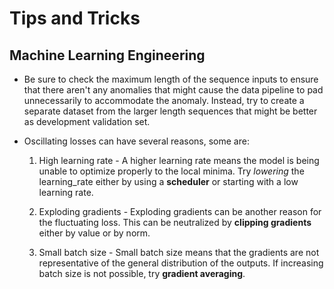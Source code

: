 # Tips and Tricks

## Machine Learning Engineering

- Be sure to check the maximum length of the sequence inputs to ensure that there aren't any anomalies that might cause the data pipeline to pad unnecessarily to accommodate the anomaly. Instead, try to create a separate dataset from the larger length sequences that might be better as development validation set.

- Oscillating losses can have several reasons, some are:

    1. High learning rate - A higher learning rate means the model is being unable to optimize properly to the local minima. Try *lowering* the learning_rate either by using a **scheduler** or starting with a low learning rate.

    2. Exploding gradients - Exploding gradients can be another reason for the fluctuating loss. This can be neutralized by **clipping gradients** either by value or by norm.

    3. Small batch size - Small batch size means that the gradients are not representative of the general distribution of the outputs. If increasing batch size is not possible, try **gradient averaging**.